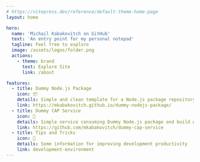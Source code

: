 ```yaml
---
# https://vitepress.dev/reference/default-theme-home-page
layout: home

hero:
  name: 'Michail Kabakovitch on GitHub'
  text: 'An entry point for my personal notepad'
  tagline: Feel free to explore
  image: /assets/logos/folder.png
  actions:
    - theme: brand
      text: Explore Site
      link: /about

features:
  - title: Dummy Node.js Package
    icon: 📦
    details: Simple and clean template for a Node.js package repository
    link: https://mkabakovitch.github.io/dummy-nodejs-package/
  - title: Dummy CAP Service
    icon: 🧰
    details: Simple service consuming Dummy Node.js package and build with CAP
    link: https://github.com/mkabakovitch/dummy-cap-service
  - title: Tips and Tricks
    icon: 🔮
    details: Some information for improving development productivity
    link: development-environment
---
```

